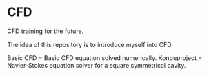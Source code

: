 # CFD
CFD training for the future.

The idea of this repository is to introduce myself into CFD.

Basic CFD = Basic CFD equation solved numerically.
Konpuproject = Navier-Stokes equation solver for a square symmetrical cavity.
